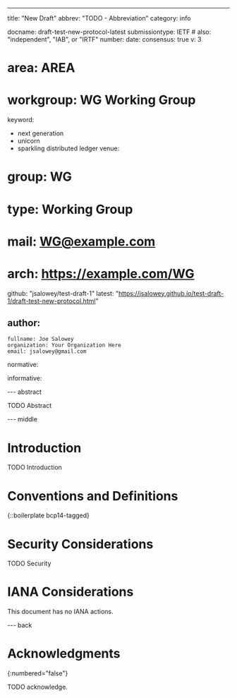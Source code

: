 ---
title: "New Draft"
abbrev: "TODO - Abbreviation"
category: info

docname: draft-test-new-protocol-latest
submissiontype: IETF  # also: "independent", "IAB", or "IRTF"
number:
date:
consensus: true
v: 3
# area: AREA
# workgroup: WG Working Group
keyword:
 - next generation
 - unicorn
 - sparkling distributed ledger
venue:
#  group: WG
#  type: Working Group
#  mail: WG@example.com
#  arch: https://example.com/WG
  github: "jsalowey/test-draft-1"
  latest: "https://jsalowey.github.io/test-draft-1/draft-test-new-protocol.html"

author:
 -
    fullname: Joe Salowey
    organization: Your Organization Here
    email: jsalowey@gmail.com

normative:

informative:


--- abstract

TODO Abstract


--- middle

# Introduction

TODO Introduction


# Conventions and Definitions

{::boilerplate bcp14-tagged}


# Security Considerations

TODO Security


# IANA Considerations

This document has no IANA actions.


--- back

# Acknowledgments
{:numbered="false"}

TODO acknowledge.
